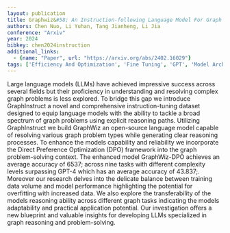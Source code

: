 ```yaml
---
layout: publication
title: Graphwiz&#58; An Instruction-following Language Model For Graph Problems
authors: Chen Nuo, Li Yuhan, Tang Jianheng, Li Jia
conference: "Arxiv"
year: 2024
bibkey: chen2024instruction
additional_links:
  - {name: "Paper", url: "https://arxiv.org/abs/2402.16029"}
tags: ['Efficiency And Optimization', 'Fine Tuning', 'GPT', 'Model Architecture', 'RAG', 'Reinforcement Learning', 'Tools', 'Training Techniques']
---
```

Large language models (LLMs) have achieved impressive success across several fields but their proficiency in understanding and resolving complex graph problems is less explored. To bridge this gap we introduce GraphInstruct a novel and comprehensive instruction-tuning dataset designed to equip language models with the ability to tackle a broad spectrum of graph problems using explicit reasoning paths. Utilizing GraphInstruct we build GraphWiz an open-source language model capable of resolving various graph problem types while generating clear reasoning processes. To enhance the models capability and reliability we incorporate the Direct Preference Optimization (DPO) framework into the graph problem-solving context. The enhanced model GraphWiz-DPO achieves an average accuracy of 6537; across nine tasks with different complexity levels surpassing GPT-4 which has an average accuracy of 43.837;. Moreover our research delves into the delicate balance between training data volume and model performance highlighting the potential for overfitting with increased data. We also explore the transferability of the models reasoning ability across different graph tasks indicating the models adaptability and practical application potential. Our investigation offers a new blueprint and valuable insights for developing LLMs specialized in graph reasoning and problem-solving.
